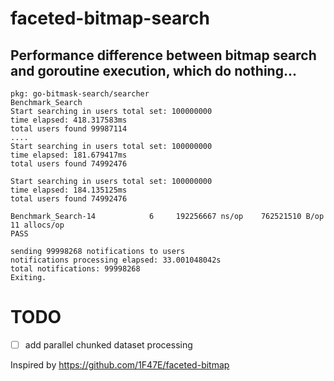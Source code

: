 # faceted-bitmap-search

## Performance difference between bitmap search and goroutine execution, which do nothing...
```
pkg: go-bitmask-search/searcher
Benchmark_Search
Start searching in users total set: 100000000
time elapsed: 418.317583ms
total users found 99987114
....
Start searching in users total set: 100000000
time elapsed: 181.679417ms
total users found 74992476

Start searching in users total set: 100000000
time elapsed: 184.135125ms
total users found 74992476

Benchmark_Search-14    	       6	 192256667 ns/op	762521510 B/op	      11 allocs/op
PASS
```

```
sending 99998268 notifications to users
notifications processing elapsed: 33.001048042s
total notifications: 99998268
Exiting.
```

# TODO
- [ ] add parallel chunked dataset processing

Inspired by https://github.com/1F47E/faceted-bitmap